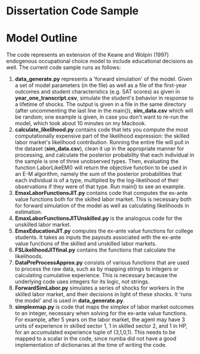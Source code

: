 # Dissertation Code Sample

# Model Outline
The code represents an extension of the Keane and Wolpin (1997) endogenous occupational choice model to include educational decisions as well. The current code sample runs as follows:

1) **data_generate.py** represents a 'forward simulation' of the model. Given a set of model parameters (in the file) as well as a file of the first-year outcomes and student characteristics (e.g. SAT scores) as given in **year_one_transcript.csv**, simulate the student's behavior in response to a lifetime of shocks. The output is given in a file in the same directory (after uncommenting the last line in the main()), **sim_data.csv** which will be random; one example is given, in case you don't want to re-run the model, which took about 10 minutes on my Macbook.
2) **calculate_likelihood.py** contains code that lets you compute the most computationally expensive part of the likelihood expression: the skilled labor market's likelihood contribution. Running the entire file will pull in the dataset (**sim_data.csv**), clean it up in the appropriate manner for processing, and calculate the posterior probability that each individual in the sample is one of three unobserved types. Then, evaluating the function LaborLikeEM() will return the objective function to be used in an E-M algorithm, namely the sum of the posterior probabilities that each individual is of a type, multiplied by the log-likelihood of their observations if they were of that type. Run main() to see an example.
3) **EmaxLaborFunctionsJIT.py** contains code that computes the ex-ante value functions both for the skilled labor market. This is necessary both for forward simulation of the model as well as calculating likelihoods in estimation.
4) **EmaxLaborFunctionsJITUnskilled.py** is the analogous code for the unskilled labor market.
5) **EmaxEducationJIT.py** computes the ex-ante value functions for college students. It takes as inputs the payouts associated with the ex-ante value functions of the skilled and unskilled labor markets.
6) **FSLikelihoodJITfinal.py** contains the functions that calculate the likelihoods.
7) **DataPreProcessApprox.py** consists of various functions that are used to process the raw data, such as by mapping strings to integers or calculating cumulative experience. This is necessary because the underlying code uses integers for its logic, not strings.
8) **ForwardSimLabor.py** simulates a series of shocks for workers in the skilled labor market, and their decisions in light of these shocks. It 'runs the model' and is used in **data_generate.py**.
9) **simplexmap.py** is code that maps the simplex of labor market outcomes to an integer, necessary when solving for the ex-ante value functions. For example, after 5 years on the labor market, the agent may have 3 units of experience in skilled sector 1, 1 in skilled sector 2, and 1 in HP, for an accumulated experience tuple of (3,1,0,1). This needs to be mapped to a scalar in the code, since numba did not have a good implementation of dictionaries at the time of writing the code.
